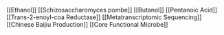[[Ethanol]]
[[Schizosaccharomyces pombe]]
[[Butanol]]
[[Pentanoic Acid]]
[[Trans-2-enoyl-coa Reductase]]
[[Metatranscriptomic Sequencing]]
[[Chinese Baijiu Production]]
[[Core Functional Microbe]]
